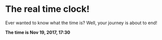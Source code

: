 # The real time clock!

Ever wanted to know what the time is? Well, your journey is about to end!

**The time is Nov 19, 2017, 17:30**